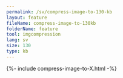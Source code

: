 ```yaml
---
permalink: /sv/compress-image-to-130-kb
layout: feature
fileName: compress-image-to-130kb
folderName: feature
tool: imgcompression
lang: sv
size: 130
type: kb
---
```


{%- include compress-image-to-X.html -%}

